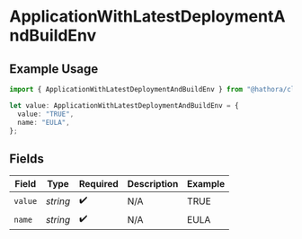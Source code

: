 # ApplicationWithLatestDeploymentAndBuildEnv

## Example Usage

```typescript
import { ApplicationWithLatestDeploymentAndBuildEnv } from "@hathora/cloud-sdk-typescript/models/components";

let value: ApplicationWithLatestDeploymentAndBuildEnv = {
  value: "TRUE",
  name: "EULA",
};
```

## Fields

| Field              | Type               | Required           | Description        | Example            |
| ------------------ | ------------------ | ------------------ | ------------------ | ------------------ |
| `value`            | *string*           | :heavy_check_mark: | N/A                | TRUE               |
| `name`             | *string*           | :heavy_check_mark: | N/A                | EULA               |